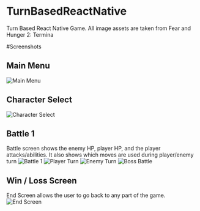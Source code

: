 # TurnBasedReactNative
Turn Based React Native Game. All image assets are taken from Fear and Hunger 2: Termina

#Screenshots

## Main Menu
![Main Menu](https://github.com/Arkadyaaa/TurnBasedReactNative/blob/main/screenshots/MainMenu.png?raw=true)

## Character Select
![Character Select](https://github.com/Arkadyaaa/TurnBasedReactNative/blob/main/screenshots/CharacterSelect.png?raw=true)

## Battle 1
Battle screen shows the enemy HP, player HP, and the player attacks/abilities. It also shows which moves are used during player/enemy turn
![Battle 1](https://github.com/Arkadyaaa/TurnBasedReactNative/blob/main/screenshots/Battle1.png?raw=true)
![Player Turn](https://github.com/Arkadyaaa/TurnBasedReactNative/blob/main/screenshots/PlayerAttack.png?raw=true)
![Enemy Turn](https://github.com/Arkadyaaa/TurnBasedReactNative/blob/main/screenshots/EnemyAttack.png?raw=true)
![Boss Battle](https://github.com/Arkadyaaa/TurnBasedReactNative/blob/main/screenshots/Battle2.png?raw=true)

## Win / Loss Screen
End Screen allows the user to go back to any part of the game.
![End Screen](https://github.com/Arkadyaaa/TurnBasedReactNative/blob/main/screenshots/WinLoseScreen.png?raw=true)
